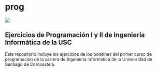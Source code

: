 # prog
![](https://github.com/ACMCMC/prog/workflows/Compilar/badge.svg)
## Ejercicios de Programación I y II de Ingeniería Informática de la USC
Este repositorio incluye los ejercicios de los boletines del primer curso de programación de la carrera de Ingeniería Informática de la Universidad de Santiago de Compostela.
